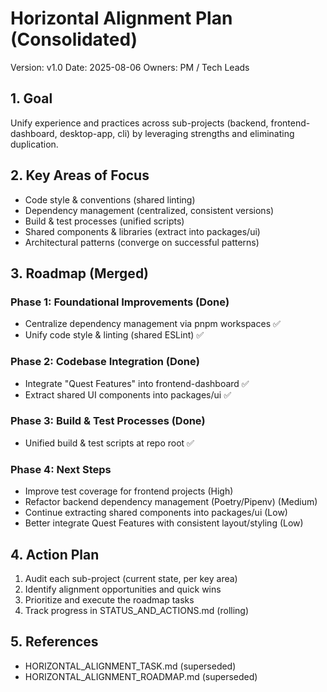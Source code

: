 # Horizontal Alignment Plan (Consolidated)

Version: v1.0
Date: 2025-08-06
Owners: PM / Tech Leads

## 1. Goal
Unify experience and practices across sub-projects (backend, frontend-dashboard, desktop-app, cli) by leveraging strengths and eliminating duplication.

## 2. Key Areas of Focus
- Code style & conventions (shared linting)
- Dependency management (centralized, consistent versions)
- Build & test processes (unified scripts)
- Shared components & libraries (extract into packages/ui)
- Architectural patterns (converge on successful patterns)

## 3. Roadmap (Merged)
### Phase 1: Foundational Improvements (Done)
- Centralize dependency management via pnpm workspaces ✅
- Unify code style & linting (shared ESLint) ✅

### Phase 2: Codebase Integration (Done)
- Integrate "Quest Features" into frontend-dashboard ✅
- Extract shared UI components into packages/ui ✅

### Phase 3: Build & Test Processes (Done)
- Unified build & test scripts at repo root ✅

### Phase 4: Next Steps
- Improve test coverage for frontend projects (High)
- Refactor backend dependency management (Poetry/Pipenv) (Medium)
- Continue extracting shared components into packages/ui (Low)
- Better integrate Quest Features with consistent layout/styling (Low)

## 4. Action Plan
1) Audit each sub-project (current state, per key area)
2) Identify alignment opportunities and quick wins
3) Prioritize and execute the roadmap tasks
4) Track progress in STATUS_AND_ACTIONS.md (rolling)

## 5. References
- HORIZONTAL_ALIGNMENT_TASK.md (superseded)
- HORIZONTAL_ALIGNMENT_ROADMAP.md (superseded)
